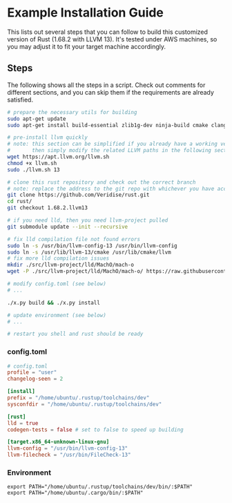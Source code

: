 # Example Installation Guide

This lists out several steps that you can follow to build this customized version of Rust (1.68.2 with LLVM 13). It's tested under AWS machines, so you may adjust it to fit your target machine accordingly.

## Steps

The following shows all the steps in a script. Check out comments for different sections, and you can skip them if the requirements are already satisfied.

```bash
# prepare the necessary utils for building
sudo apt-get update
sudo apt-get install build-essential zlib1g-dev ninja-build cmake clang binutils libssl-dev pkg-config

# pre-install llvm quickly
# note: this section can be simplified if you already have a working version ready
#       then simply modify the related LLVM paths in the following sections
wget https://apt.llvm.org/llvm.sh
chmod +x llvm.sh
sudo ./llvm.sh 13

# clone this rust repository and check out the correct branch
# note: replace the address to the git repo with whichever you have access to
git clone https://github.com/Veridise/rust.git
cd rust/
git checkout 1.68.2.llvm13

# if you need lld, then you need llvm-project pulled
git submodule update --init --recursive

# fix lld compilation file not found errors
sudo ln -s /usr/bin/llvm-config-13 /usr/bin/llvm-config
sudo ln -s /usr/lib/llvm-13/cmake /usr/lib/cmake/llvm
# fix more lld compilation issues
mkdir ./src/llvm-project/lld/MachO/mach-o
wget -P ./src/llvm-project/lld/MachO/mach-o/ https://raw.githubusercontent.com/llvm-mirror/libunwind/master/include/mach-o/compact_unwind_encoding.h

# modify config.toml (see below)
# ...

./x.py build && ./x.py install

# update environment (see below)
# ...

# restart you shell and rust should be ready
```

### config.toml

```toml
# config.toml
profile = "user"
changelog-seen = 2

[install]
prefix = "/home/ubuntu/.rustup/toolchains/dev"
sysconfdir = "/home/ubuntu/.rustup/toolchains/dev"

[rust]
lld = true
codegen-tests = false # set to false to speed up building

[target.x86_64-unknown-linux-gnu]
llvm-config = "/usr/bin/llvm-config-13"
llvm-filecheck = "/usr/bin/FileCheck-13"
```

### Environment

```
export PATH="/home/ubuntu/.rustup/toolchains/dev/bin/:$PATH"
export PATH="/home/ubuntu/.cargo/bin/:$PATH"
```

